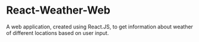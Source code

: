 # React-Weather-Web
A web application, created using React.JS, to get information about weather of different locations based on user input.
